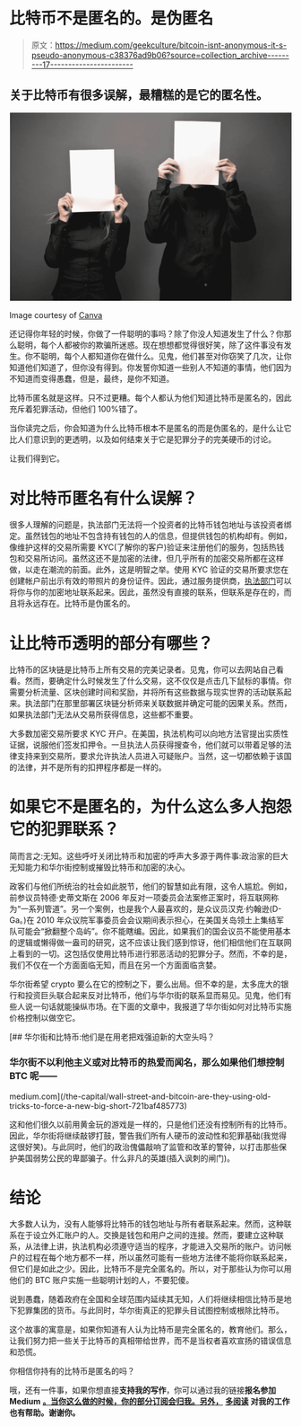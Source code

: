 # 比特币不是匿名的。是伪匿名

> 原文：<https://medium.com/geekculture/bitcoin-isnt-anonymous-it-s-pseudo-anonymous-c38376ad9b06?source=collection_archive---------17----------------------->

## 关于比特币有很多误解，最糟糕的是它的匿名性。

![](img/56c7fc8b806e163f70dad517dc5890cc.png)

Image courtesy of [Canva](https://canva.com)

还记得你年轻的时候，你做了一件聪明的事吗？除了你没人知道发生了什么？你那么聪明，每个人都被你的欺骗所迷惑。现在想想都觉得很好笑，除了这件事没有发生。你不聪明，每个人都知道你在做什么。见鬼，他们甚至对你窃笑了几次，让你知道他们知道了，但你没有得到。你发誓你知道一些别人不知道的事情，他们因为不知道而变得愚蠢，但是，最终，是你不知道。

比特币匿名就是这样。只不过更糟。每个人都认为他们知道比特币是匿名的，因此充斥着犯罪活动，但他们 100%错了。

当你读完之后，你会知道为什么比特币根本不是匿名的而是伪匿名的，是什么让它比人们意识到的更透明，以及如何结束关于它是犯罪分子的完美硬币的讨论。

让我们得到它。

# 对比特币匿名有什么误解？

很多人理解的问题是，执法部门无法将一个投资者的比特币钱包地址与该投资者绑定。虽然钱包的地址不包含持有钱包的人的信息，但提供钱包的机构却有。例如，像维护这样的交易所需要 KYC(了解你的客户)验证来注册他们的服务，包括热钱包和交易所访问。虽然这还不是加密的法律，但几乎所有的加密交易所都在这样做，以走在潮流的前面。此外，这是明智之举。使用 KYC 验证的交易所要求您在创建帐户前出示有效的带照片的身份证件。因此，通过服务提供商，[执法部门](https://www.justice.gov/opa/pr/department-justice-seizes-23-million-cryptocurrency-paid-ransomware-extortionists-darkside)可以将你与你的加密地址联系起来。因此，虽然没有直接的联系，但联系是存在的，而且将永远存在。比特币是伪匿名的。

# 让比特币透明的部分有哪些？

比特币的区块链是比特币上所有交易的完美记录者。见鬼，你可以去网站自己看看。然而，要确定什么时候发生了什么交易，这不仅仅是点击几下鼠标的事情。你需要分析流量、区块创建时间和奖励，并将所有这些数据与现实世界的活动联系起来。执法部门在那里部署区块链分析师来关联数据并确定可能的因果关系。然而，如果执法部门无法从交易所获得信息，这些都不重要。

大多数加密交易所要求 KYC 开户。在美国，执法机构可以向地方法官提出实质性证据，说服他们签发扣押令。一旦执法人员获得搜查令，他们就可以带着足够的法律支持来到交易所，要求允许执法人员进入可疑账户。当然，这一切都依赖于该国的法律，并不是所有的扣押程序都是一样的。

# 如果它不是匿名的，为什么这么多人抱怨它的犯罪联系？

简而言之:无知。这些呼吁关闭比特币和加密的呼声大多源于两件事:政治家的巨大无知能力和华尔街控制或摧毁比特币和加密的决心。

政客们与他们所统治的社会如此脱节，他们的智慧如此有限，这令人尴尬。例如，前参议员特德·史蒂文斯在 2006 年反对一项委员会法案修正案时，将互联网称为“一系列管道”。另一个案例，也是我个人最喜欢的，是众议员汉克·约翰逊(D-Ga。)在 2010 年众议院军事委员会会议期间表示担心，在美国关岛领土上集结军队可能会“掀翻整个岛屿”。你不能瞎编。因此，如果我们的国会议员不能使用基本的逻辑或懒得做一盎司的研究，这不应该让我们感到惊讶，他们相信他们在互联网上看到的一切。这包括仅使用比特币进行邪恶活动的犯罪分子。然而，不幸的是，我们不仅在一个方面面临无知，而且在另一个方面面临贪婪。

华尔街希望 crypto 要么在它的控制之下，要么出局。但不幸的是，太多庞大的银行和投资巨头联合起来反对比特币，他们与华尔街的联系显而易见。见鬼，他们有些人说一句话就能操纵市场。在下面的文章中，我报道了华尔街如何对比特币实施价格控制以做空它。

[](/the-capital/wall-street-and-bitcoin-are-they-using-old-tricks-to-force-a-new-big-short-721baf485773) [## 华尔街和比特币:他们是在用老把戏强迫新的大空头吗？

### 华尔街不以利他主义或对比特币的热爱而闻名，那么如果他们想控制 BTC 呢——

medium.com](/the-capital/wall-street-and-bitcoin-are-they-using-old-tricks-to-force-a-new-big-short-721baf485773) 

这和他们很久以前用黄金玩的游戏是一样的，只是他们还没有控制所有的比特币。因此，华尔街将继续敲锣打鼓，警告我们所有人硬币的波动性和犯罪基础(我觉得这很好笑)。与此同时，他们的政治傀儡敲响了监管和改革的警钟，以打击那些保护美国弱势公民的卑鄙骗子。什么非凡的英雄(插入讽刺的闸门)。

# 结论

大多数人认为，没有人能够将比特币的钱包地址与所有者联系起来。然而，这种联系在于设立外汇账户的人。交换是钱包和用户之间的连接。然而，要建立这种联系，从法律上讲，执法机构必须遵守适当的程序，才能进入交易所的账户。访问帐户的过程在每个地方都不一样，所以虽然可能有一些地方法律不能将你联系起来，但它们是如此之少。因此，比特币不是完全匿名的。所以，对于那些认为你可以用他们的 BTC 账户实施一些聪明计划的人，不要犯傻。

说到愚蠢，随着政府在全国和全球范围内延续其无知，人们将继续相信比特币是地下犯罪集团的货币。与此同时，华尔街真正的犯罪头目试图控制或根除比特币。

这个故事的寓意是，如果你知道有人认为比特币是完全匿名的，教育他们。那么，让我们努力把一些关于比特币的真相带给世界，而不是当权者喜欢宣扬的错误信息和恐慌。

你相信你持有的比特币是匿名的吗？

哦，还有一件事，如果你想直接**支持我的写作**，你可以通过我的链接**报名参加 Medium** [**。当你这么做的时候，你的部分订阅会归我。另外，**](https://tcgunterwriter.medium.com/membership) **[**多阅读**](https://tcgunterwriter.medium.com) 对我的工作也有帮助。谢谢你。**